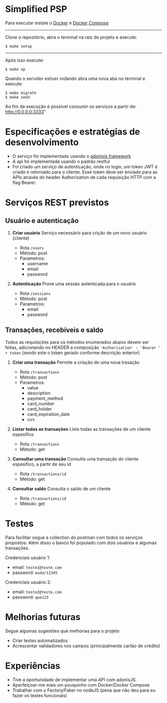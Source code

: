 # Simplified PSP

Para executar instale o
[Docker](https://docs.docker.com/install/linux/docker-ce/ubuntu/) e
[Docker Compose](https://docs.docker.com/compose/install)

----------------------------------------------------

Clone o repositório, abra o terminal na raiz do projeto e execute:

```
$ make setup
```

----------------------------------------------------

Após isso execute:

```
$ make up
```

Quando o servidor estiver rodando abra uma nova aba no terminal e execute:

```
$ make migrate
$ make seed
```

Ao fim da execução é possível consumir os serviços a partir de: http://0.0.0.0:3333"

# Especificações e estratégias de desenvolvimento

* O serviço foi implementado usando o [adonisjs framework](https://adonisjs.com/)
* A api foi implementada usando o padrão restful
* Foi criado um serviço de autenticação, onde no login, um token JWT é criado e retornado para o cliente. Esse token deve ser enviado para as APIs através do header Authorization de cada requisição HTTP com a flag Bearer.

# Serviços REST previstos

## Usuário e autenticação

1. **Criar usuário**
    Serviço necessário para crição de um novo usuário (cliente)
    * Rota `/users`
    * Método: post
    * Parametros: 
        * username
        * email
        * password 

2. **Autenticação**
    Prove uma sessão autenticada para o usuário
    * Rota `/sessions`
    * Método: post
    * Parametros: 
        * email
        * password

## Transações, recebíveis e saldo

Todos as requisições para os métodos enumerados abaixo devem ser feitas, adicionando no HEADER a composição `'Authorization' : 'Bearer ' + token` (sendo este o token gerado conforme descrição anterior)

1. **Criar uma transação**
    Permite a criação de uma nova trasação
    * Rota `/transactions`
    * Método: post
    * Parametros: 
        * value
        * description
        * payment_method
        * card_number
        * card_holder
        * card_expiration_date
        * cvv
2. **Listar todas as transações**
    Lista todas as transações de um cliente espesifíco
    * Rota `/transactions`
    * Método: get

3. **Consultar uma transação**
    Consulta uma transação do cliente espesifíco, a partir de seu id
    * Rota `/transactions/id`
    * Método: get

4. **Consultar saldo**
    Consulta o saldo de um cliente
    * Rota `/transactions/id`
    * Método: get

# Testes

Para facilitar segue a collection do postman com todos os serviços propostos:
Além disso o banco foi populado com dois usuários e algumas transações.

Credenciais usuário 1:
* email: `teste1@teste.com`
* password: `mudar12345`

Credenciais usuário 2:
* email: `teste2@teste.com`
* password: `qwe123`

# Melhorias futuras

Segue algumas sugestões que melhorias para o projeto
* Criar testes automatizados
* Acrescentar validadores nos campos (principalmente cartão de crédito)

# Experiências

* Tive a oportunidade de implementar uma API com adonisJS.
* Aperfeiçoar-me mais um pouquinho com Docker/Docker Compose
* Trabalhar com o Factory/Faker no nodeJS (pena que não deu para eu fazer os testes funcionais)

